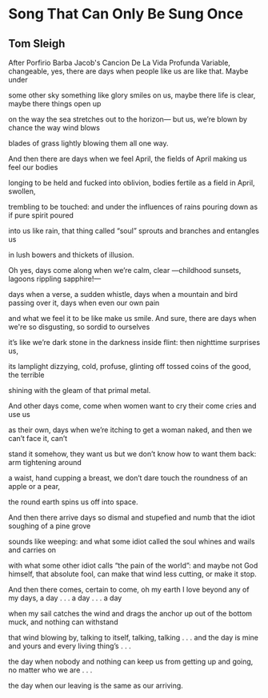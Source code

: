 # Song That Can Only Be Sung Once
## Tom Sleigh
After Porfirio Barba Jacob's Cancion De La Vida Profunda
Variable, changeable, yes, there are days when
people like us are like that. Maybe under

some other sky something like glory smiles on us,
maybe there life is clear, maybe there things open up

on the way the sea stretches out to the horizon—
but us, we’re blown by chance the way wind blows

blades of grass lightly blowing them all one way.


And then there are days when we feel April,
the fields of April making us feel our bodies

longing to be held and fucked into oblivion,
bodies fertile as a field in April, swollen,

trembling to be touched: and under the influences
of rains pouring down as if pure spirit poured

into us like rain, that thing called “soul”
sprouts and branches and entangles us

in lush bowers and thickets of illusion.


Oh yes, days come along when we’re calm, clear
—childhood sunsets, lagoons rippling sapphire!—

days when a verse, a sudden whistle, days when a mountain
and bird passing over it, days when even our own pain

and what we feel it to be like make us smile.
And sure, there are days when we're so
disgusting, so sordid to ourselves

it’s like we’re dark stone in the darkness
inside flint: then nighttime surprises us,

its lamplight dizzying, cold, profuse, glinting
off tossed coins of the good, the terrible

shining with the gleam of that primal metal.


And other days come, come when women
want to cry their come cries and use us

as their own, days when we’re itching to get
a woman naked, and then we can’t face it, can’t

stand it somehow, they want us but we don’t know
how to want them back: arm tightening around

a waist, hand cupping a breast, we don’t dare
touch the roundness of an apple or a pear,

the round earth spins us off into space.


And then there arrive days so dismal and stupefied
and numb that the idiot soughing of a pine grove

sounds like weeping: and what some idiot called
the soul whines and wails and carries on

with what some other idiot calls “the pain of the world”:
and maybe not God himself, that absolute fool,
can make that wind less cutting, or make it stop.


And then there comes, certain to come, oh my earth
I love beyond any of my days, a day . . . a day . . . a day

when my sail catches the wind and drags the anchor
up out of the bottom muck, and nothing can withstand

that wind blowing by, talking to itself, talking, talking . . .
and the day is mine and yours and every living thing’s . . .

the day when nobody and nothing can keep us
from getting up and going, no matter who we are . . .

the day when our leaving is the same as our arriving.